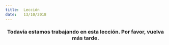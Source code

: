 ```yaml
---
title:  Lección
date:   13/10/2018
---
```


### <center>Todavía estamos trabajando en esta lección. Por favor, vuelva más tarde.</center>
